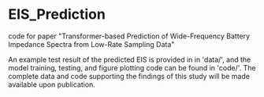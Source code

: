 # EIS_Prediction
code for paper "Transformer-based Prediction of Wide-Frequency Battery Impedance Spectra from Low-Rate Sampling Data"

An example test result of the predicted EIS is provided in in 'data/', and the model training, testing, and figure plotting code can be found in 'code/'.
The complete data and code supporting the findings of this study will be made available upon publication.

